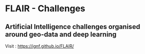 # FLAIR - Challenges

## Artificial Intelligence challenges organised around geo-data and deep learning

Visit : https://ignf.github.io/FLAIR/
